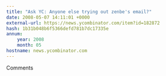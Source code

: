 ```yaml
---
title: "Ask YC: Anyone else trying out zenbe's email?"
date: 2008-05-07 14:11:01 +0000
external-url: https://news.ycombinator.com/item?id=182872
hash: 1b31b048b6f5366defd781b7dc17335e
annum:
    year: 2008
    month: 05
hostname: news.ycombinator.com
---
```


Comments
